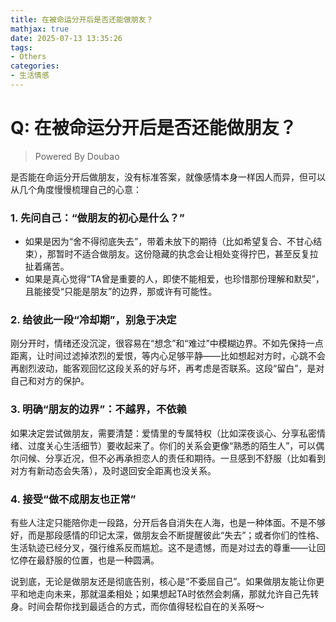 ```yaml
---
title: 在被命运分开后是否还能做朋友？
mathjax: true
date: 2025-07-13 13:35:26
tags:
- Others
categories:
- 生活情感
---
```

# Q: 在被命运分开后是否还能做朋友？
> Powered By Doubao

是否能在命运分开后做朋友，没有标准答案，就像感情本身一样因人而异，但可以从几个角度慢慢梳理自己的心意：


### 1. 先问自己：“做朋友的初心是什么？”
- 如果是因为“舍不得彻底失去”，带着未放下的期待（比如希望复合、不甘心结束），那暂时不适合做朋友。这份隐藏的执念会让相处变得拧巴，甚至反复拉扯着痛苦。
- 如果是真心觉得“TA曾是重要的人，即使不能相爱，也珍惜那份理解和默契”，且能接受“只能是朋友”的边界，那或许有可能性。


### 2. 给彼此一段“冷却期”，别急于决定
刚分开时，情绪还没沉淀，很容易在“想念”和“难过”中模糊边界。不如先保持一点距离，让时间过滤掉浓烈的爱恨，等内心足够平静——比如想起对方时，心跳不会再剧烈波动，能客观回忆这段关系的好与坏，再考虑是否联系。这段“留白”，是对自己和对方的保护。


### 3. 明确“朋友的边界”：不越界，不依赖
如果决定尝试做朋友，需要清楚：爱情里的专属特权（比如深夜谈心、分享私密情绪、过度关心生活细节）要收起来了。你们的关系会更像“熟悉的陌生人”，可以偶尔问候、分享近况，但不必再承担恋人的责任和期待。一旦感到不舒服（比如看到对方有新动态会失落），及时退回安全距离也没关系。


### 4. 接受“做不成朋友也正常”
有些人注定只能陪你走一段路，分开后各自消失在人海，也是一种体面。不是不够好，而是那段感情的印记太深，做朋友会不断提醒彼此“失去”；或者你们的性格、生活轨迹已经分叉，强行维系反而尴尬。这不是遗憾，而是对过去的尊重——让回忆停在最舒服的位置，也是一种圆满。


说到底，无论是做朋友还是彻底告别，核心是“不委屈自己”。如果做朋友能让你更平和地走向未来，那就温柔相处；如果想起TA时依然会刺痛，那就允许自己先转身。时间会帮你找到最适合的方式，而你值得轻松自在的关系呀～
